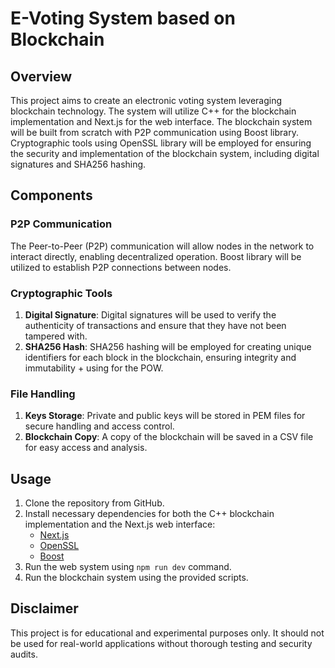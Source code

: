 # E-Voting System based on Blockchain

## Overview
This project aims to create an electronic voting system leveraging blockchain technology. The system will utilize C++ for the blockchain implementation and Next.js for the web interface. The blockchain system will be built from scratch with P2P communication using Boost library. Cryptographic tools using OpenSSL library will be employed for ensuring the security and implementation of the blockchain system, including digital signatures and SHA256 hashing. 

## Components

### P2P Communication
The Peer-to-Peer (P2P) communication will allow nodes in the network to interact directly, enabling decentralized operation. Boost library will be utilized to establish P2P connections between nodes.

### Cryptographic Tools
1. **Digital Signature**: Digital signatures will be used to verify the authenticity of transactions and ensure that they have not been tampered with.
2. **SHA256 Hash**: SHA256 hashing will be employed for creating unique identifiers for each block in the blockchain, ensuring integrity and immutability + using for the POW.

### File Handling
1. **Keys Storage**: Private and public keys will be stored in PEM files for secure handling and access control.
2. **Blockchain Copy**: A copy of the blockchain will be saved in a CSV file for easy access and analysis.

## Usage
1. Clone the repository from GitHub.
2. Install necessary dependencies for both the C++ blockchain implementation and the Next.js web interface:
   - [Next.js](https://tailwindcss.com/docs/guides/nextjs)
   - [OpenSSL](https://slproweb.com/products/Win32OpenSSL.html)
   - [Boost](https://www.boost.org/users/download/)
3. Run the web system using `npm run dev` command.
4. Run the blockchain system using the provided scripts.

## Disclaimer
This project is for educational and experimental purposes only. It should not be used for real-world applications without thorough testing and security audits.

